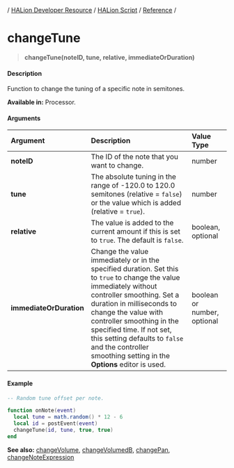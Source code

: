 / [HALion Developer Resource](../../HALion-Developer-Resource.md) / [HALion Script](./HALion-Script.md) / [Reference](./Reference.md) /

# changeTune

>**changeTune(noteID, tune, relative, immediateOrDuration)**

#### Description

Function to change the tuning of a specific note in semitones.

**Available in:** Processor.

#### Arguments

|Argument|Description|Value Type|
|:-|:-|:-|
|**noteID**|The ID of the note that you want to change.|number|
|**tune**|The absolute tuning in the range of -120.0 to 120.0 semitones (relative = ``false``) or the value which is added (relative = ``true``).|number
|**relative**|The value is added to the current amount if this is set to ``true``. The default is ``false``.|boolean, optional|
|**immediateOrDuration**|Change the value immediately or in the specified duration. Set this to ``true`` to change the value immediately without controller smoothing. Set a duration in milliseconds to change the value with controller smoothing in the specified time. If not set, this setting defaults to ``false`` and the controller smoothing setting in the **Options** editor is used.|boolean or number, optional|

#### Example

```lua
-- Random tune offset per note.

function onNote(event)
  local tune = math.random() * 12 - 6
  local id = postEvent(event)
  changeTune(id, tune, true, true)
end
```

**See also:** [changeVolume](./changeVolume.md), [changeVolumedB](./changeVolumedB.md), [changePan](./changePan.md), [changeNoteExpression](./changeNoteExpression.md)
